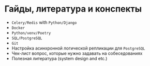 # Гайды, литература и конспекты

* ```Celery/Redis``` with ```Python/Django```
* ```Docker```
* ```Python/venv/Poetry```
* ```SQL/PostgreSQL```
* ```Git```
* Настройка асинхронной логической репликации для ```PostgreSQL```
* Чек-лист вопрос, которые нужно задавать на собеседованиях
* Полезная литература (system design and etc.)

